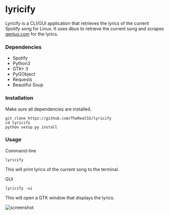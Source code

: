 # lyricify
Lyricify is a CLI/GUI application that retrieves the lyrics of the current Spotify song for Linux. It uses dbus to retrieve the current song and scrapes [genius.com](https://www.genius.com) for the lyrics.

### Dependencies
* Spotify
* Python3
* GTK+ 3
* PyGObject
* Requests
* Beautiful Soup

### Installation
Make sure all dependencies are installed.
```
git clone https://github.com/TheRealSS/lyricify
cd lyricify
python setup.py install
```
### Usage
Command-line
```
lyricify
```
This will print lyrics of the current song to the terminal.

GUI
```
lyricify -ui
```
This will open a GTK window that displays the lyrics.

![screenshot](http://i.cubeupload.com/mNew80.png)